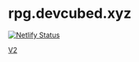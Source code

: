 # rpg.devcubed.xyz
[![Netlify Status](https://api.netlify.com/api/v1/badges/ed4769eb-350f-44ae-a088-7ab8d8a7af75/deploy-status)](https://app.netlify.com/sites/rpg-devcubed/deploys)

[V2](http://v2.rpg.devcubed.xyz/)
